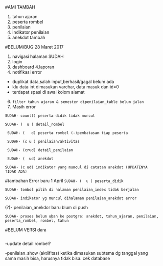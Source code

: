#AMI TAMBAH
1. tahun ajaran
2. peserta rombel
3. penilaian
4. indikator penilaian
5. anekdot tambah

#BELUM/BUG 28 Maret 2017

1. navigasi halaman SUDAH
2. login
3. dashboard
4.laporan
5.  notifikasi error
   - duplikat data,salah input,berhasil/gagal belum ada
   - klu data int dimasukan varchar, data masuk dan id=0
   - terdapat spasi di awal kolom alamat
6.  ```filter tahun ajaran & semester dipenilaian_table belum jalan```
7.  Masih error

  ``` SUDAH- count() peserta didik tidak muncul ```
  
  ``` SUDAH- (  u ) detail_rombel ```
  
  ``` SUDAH- (   d) peserta rombel (-)pembatasan tiap peserta```
 
  ``` SUDAH- (c u ) penilaian/aktivitas```
 
  ``` SUDAH- (crud) detail_penilaian```
 
  ``` SUDAH- (  ud) anekdot```
 
   ```SUDAH- (c ud) indikator yang muncul di catatan anekdot (UPDATENYA TIDAK ADA)```

#tambahan Error baru 1 April
```SUDAH- (  u ) peserta_didik```

```SUDAH- tombol pilih di halaman penilaian_index tidak berjalan```

```SUDAH- indikator yg muncul dihalaman penilaian_anekdot error```

(?)- penilaian_anekdor baru blum di push

```SUDAH- proses belum ubah ke postgre: anekdot, tahun_ajaran, penilaian, peserta_rombel, rombel, tahun```

#BELUM VERSI dara
```SUDAH -peserta yang tampil harusnya peserta yang tidak termasuk dalam rimbel (peserta rombel)
```

-update detail rombel?

-penilaian_show (aktiifitas) ketika dimasukan subtema dg tanggal yang sama masih bisa, harusnya tidak bisa. cek database

